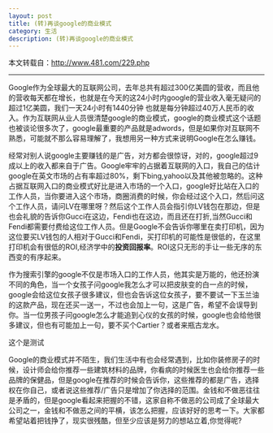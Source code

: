 ```yaml
---
layout: post
title: (转)再谈google的商业模式
category: 生活
description: (转)再谈google的商业模式
---
```


本文转载自：<http://www.481.com/229.php>

---

Google作为全球最大的互联网公司，去年总共有超过300亿美圆的营收，而且他的营收每天都在增长，也就是在今天的这24小时内google的营业收入毫无疑问的超过1亿美圆，我们一天24小时有1440分钟 也就是每分钟超过40万人民币的收入。作为互联网从业人员很清楚google的商业模式，google的商业模式这个话题也被谈论很多次了，google最重要的产品就是adwords，但是如果你对互联网不熟悉，可能就不那么容易理解了，我想用另一种方式来说明Google在怎么赚钱。

经常对别人说google主要赚钱的是广告，对方都会很惊讶，对的，google超过9成以上的收入都来自于广告。Google牢牢的占据着互联网的入口，我自己的估计google在英文市场的占有率超过80%，剩下bing,yahoo以及其他被忽略的。这种占据互联网入口的商业模式好比是进入市场的一个入口，google好比站在入口的工作人员，当你要进入这个市场，商圈消费的时候，你会经过这个入口，然后问这个工作人员，请问LV在哪里呀？然后这个工作人员会指引你LV钱包在那边，但是也会礼貌的告诉你Gucci在这边，Fendi也在这边，而且还在打折,当然Gucci和Fendi都需要付费给这位工作人员。但是Google不会告诉你哪里在卖打印机，因为这位要买LV钱包的人相对于Gucci和Fendi，买打印机的可能性是很低的，在这里打印机会有很低的ROI,经济学中的**投资回报率**。ROI这只无形的手让一些无序的东西变的有序起来。

作为搜索引擎的google不仅是市场入口的工作人员，他其实是万能的，他还扮演不同的角色，当一个女孩子问google我怎么才可以把皮肤变的白一点的时候，google会给这位女孩子很多建议，但也会告诉这位女孩子，要不要试一下玉兰油的这款产品，现在还买一送一，不过也会加上一句，这是广告，希望不会误导到你。当一位男孩子问google怎么才能追到心仪的女孩的时候，google也会给他很多建议，但也有可能加上一句，要不买个Cartier？或者来瓶古龙水。

这个是测试

Google的商业模式并不陌生，我们生活中有也会经常遇到，比如你装修房子的时候，设计师会给你推荐一些建筑材料的品牌，你看病的时候医生也会给你推荐一些品牌的保健品，但是google在推荐的时候会告诉你，这些推荐的都是广告，选择权在你自己，或者说这些推荐/广告只是增加了你选择的范围。金钱和不做恶往往是矛盾的，但是google看起来把握的不错，这家自称不做恶的公司成了全球最大公司之一，金钱和不做恶之间的平横，该怎么把握，应该好好的思考一下。大家都希望站着把钱挣了，现实很残酷，但至少应该是努力的想站立着,你觉得呢?
